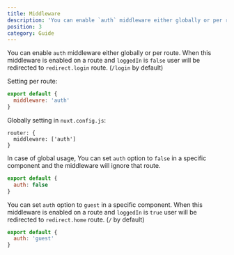 ```yaml
---
title: Middleware
description: 'You can enable `auth` middleware either globally or per route.'
position: 3
category: Guide
---
```


You can enable `auth` middleware either globally or per route.
When this middleware is enabled on a route and `loggedIn` is `false` user will be redirected to `redirect.login` route. (`/login` by default)

Setting per route:

```js
export default {
  middleware: 'auth'
}
```

Globally setting in `nuxt.config.js`:

```js{}[nuxt.config.js]
router: {
  middleware: ['auth']
}
```

In case of global usage, You can set `auth` option to `false` in a specific component and the middleware will ignore that route.

```js
export default {
  auth: false
}
```

You can set `auth` option to `guest` in a specific component. When this middleware is enabled on a route and `loggedIn` is `true` user will be redirected to `redirect.home` route. (`/` by default)

```js
export default {
  auth: 'guest'
}
```
